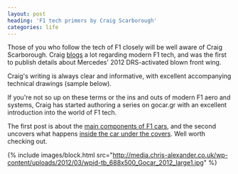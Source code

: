```yaml
---
layout: post
heading: 'F1 tech primers by Craig Scarborough'
categories: life
---
```


Those of you who follow the tech of F1 closely will be well aware of Craig Scarborough. Craig [blogs](http://scarbsf1.wordpress.com) a lot regarding modern F1 tech, and was the first to publish details about Mercedes' 2012 DRS-activated blown front wing. 

Craig's writing is always clear and informative, with excellent accompanying technical drawings (sample below). 

If you're not so up on these terms or the ins and outs of modern F1 aero and systems, Craig has started authoring a series on gocar.gr with an excellent introduction into the world of F1 tech.

The first post is about the [main components of F1 cars](http://www.gocar.gr/en/races/f1-tech-files/t1,Technical_side_of_F1_(Part_1).html), and the second uncovers what happens [inside the car under the covers](http://www.gocar.gr/en/races/f1-tech-files/t2,Technical_side_of_F1_(Part_2).html). Well worth checking out. 

{% include images/block.html src="http://media.chris-alexander.co.uk/wp-content/uploads/2012/03/wpid-tb_688x500_Gocar_2012_large1.jpg" %}